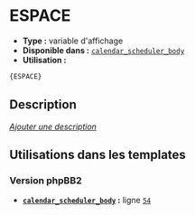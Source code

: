 # ESPACE
* __Type :__ variable d'affichage
* __Disponible dans :__ [`calendar_scheduler_body`](../tpl/var/calendar_scheduler_body.md)
* __Utilisation :__

```html
{ESPACE}
```

## Description
[*Ajouter une description*](https://fa-tvars.appspot.com/var/ESPACE)

## Utilisations dans les templates

### Version phpBB2
* __[`calendar_scheduler_body`](../tpl/var/calendar_scheduler_body.md#readme) :__ ligne [`54`](../tpl/src/subsilver/calendar_scheduler_body.tpl#L54)